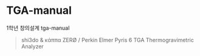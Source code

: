 # TGA-manual
1학년 창의설계 tga-manual

> shi3do & κάππα ZERØ / Perkin Elmer Pyris 6 TGA Thermogravimetric Analyzer